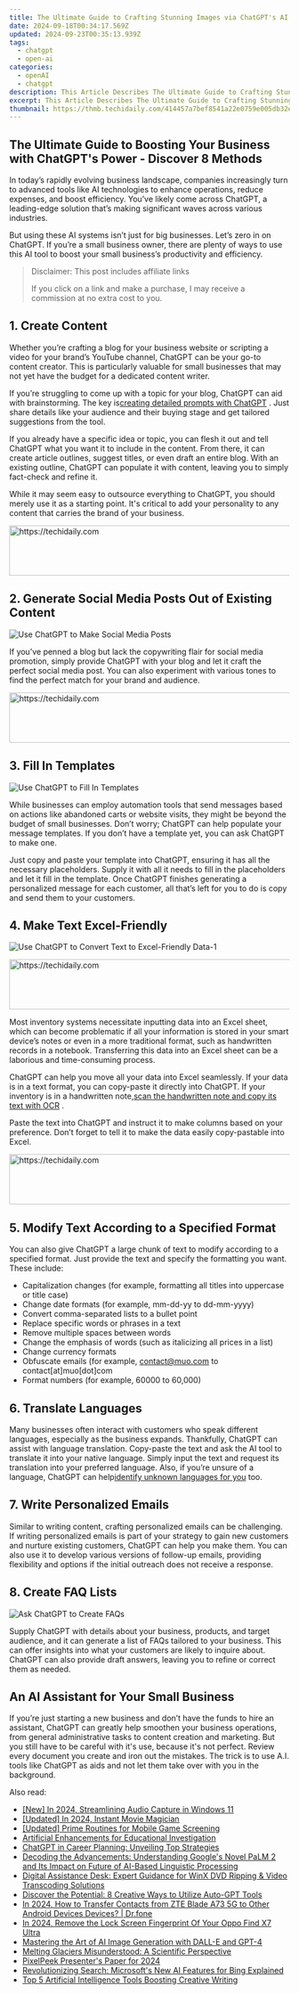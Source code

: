 ```yaml
---
title: The Ultimate Guide to Crafting Stunning Images via ChatGPT's AI Capabilities
date: 2024-09-18T00:34:17.569Z
updated: 2024-09-23T00:35:13.939Z
tags:
  - chatgpt
  - open-ai
categories:
  - openAI
  - chatgpt
description: This Article Describes The Ultimate Guide to Crafting Stunning Images via ChatGPT's AI Capabilities
excerpt: This Article Describes The Ultimate Guide to Crafting Stunning Images via ChatGPT's AI Capabilities
thumbnail: https://thmb.techidaily.com/414457a7bef8541a22e0759e005db32e7bc53d10e956cf3519881385b0e0955c.jpg
---
```


## The Ultimate Guide to Boosting Your Business with ChatGPT's Power - Discover 8 Methods

 In today’s rapidly evolving business landscape, companies increasingly turn to advanced tools like AI technologies to enhance operations, reduce expenses, and boost efficiency. You’ve likely come across ChatGPT, a leading-edge solution that’s making significant waves across various industries.

 But using these AI systems isn’t just for big businesses. Let’s zero in on ChatGPT. If you’re a small business owner, there are plenty of ways to use this AI tool to boost your small business’s productivity and efficiency.

>  Disclaimer: This post includes affiliate links
>
>  If you click on a link and make a purchase, I may receive a commission at no extra cost to you.
>

## 1\. Create Content

 Whether you’re crafting a blog for your business website or scripting a video for your brand’s YouTube channel, ChatGPT can be your go-to content creator. This is particularly valuable for small businesses that may not yet have the budget for a dedicated content writer.

 If you’re struggling to come up with a topic for your blog, ChatGPT can aid with brainstorming. The key is[creating detailed prompts with ChatGPT](https://www.makeuseof.com/prompting-techniques-to-improve-chatgpt-responses/) . Just share details like your audience and their buying stage and get tailored suggestions from the tool.

 If you already have a specific idea or topic, you can flesh it out and tell ChatGPT what you want it to include in the content. From there, it can create article outlines, suggest titles, or even draft an entire blog. With an existing outline, ChatGPT can populate it with content, leaving you to simply fact-check and refine it.

 While it may seem easy to outsource everything to ChatGPT, you should merely use it as a starting point. It's critical to add your personality to any content that carries the brand of your business.

<!-- affiliate ads begin -->
<a href="https://appsumo.8odi.net/c/5597632/2075471/7443" target="_top" id="2075471">
  <img src="//a.impactradius-go.com/display-ad/7443-2075471" border="0" alt="https://techidaily.com" width="728" height="90"/>
</a>
<img height="0" width="0" src="https://appsumo.8odi.net/i/5597632/2075471/7443" style="position:absolute;visibility:hidden;" border="0" />
<!-- affiliate ads end -->

## 2\. Generate Social Media Posts Out of Existing Content

![Use ChatGPT to Make  Social Media Posts](https://static1.makeuseofimages.com/wordpress/wp-content/uploads/2023/08/use-chatgpt-to-make-social-media-posts.jpg)

 If you’ve penned a blog but lack the copywriting flair for social media promotion, simply provide ChatGPT with your blog and let it craft the perfect social media post. You can also experiment with various tones to find the perfect match for your brand and audience.

<!-- affiliate ads begin -->
<a href="https://unicoeye.pxf.io/c/5597632/2134234/18498" target="_top" id="2134234">
  <img src="//a.impactradius-go.com/display-ad/18498-2134234" border="0" alt="https://techidaily.com" width="728" height="90"/>
</a>
<img height="0" width="0" src="https://unicoeye.pxf.io/i/5597632/2134234/18498" style="position:absolute;visibility:hidden;" border="0" />
<!-- affiliate ads end -->

## 3\. Fill In Templates

![Use ChatGPT to Fill In Templates](https://static1.makeuseofimages.com/wordpress/wp-content/uploads/2023/08/use-chatgpt-to-fill-in-templates.jpeg)

 While businesses can employ automation tools that send messages based on actions like abandoned carts or website visits, they might be beyond the budget of small businesses. Don’t worry; ChatGPT can help populate your message templates. If you don’t have a template yet, you can ask ChatGPT to make one.

 Just copy and paste your template into ChatGPT, ensuring it has all the necessary placeholders. Supply it with all it needs to fill in the placeholders and let it fill in the template. Once ChatGPT finishes generating a personalized message for each customer, all that’s left for you to do is copy and send them to your customers.

## 4\. Make Text Excel-Friendly

![Use ChatGPT to Convert Text to Excel-Friendly Data-1](https://static1.makeuseofimages.com/wordpress/wp-content/uploads/2023/08/use-chatgpt-to-convert-text-to-excel-friendly-data-1.jpg)

<!-- affiliate ads begin -->
<a href="https://unicoeye.pxf.io/c/5597632/2134237/18498" target="_top" id="2134237">
  <img src="//a.impactradius-go.com/display-ad/18498-2134237" border="0" alt="https://techidaily.com" width="728" height="90"/>
</a>
<img height="0" width="0" src="https://unicoeye.pxf.io/i/5597632/2134237/18498" style="position:absolute;visibility:hidden;" border="0" />
<!-- affiliate ads end -->

 Most inventory systems necessitate inputting data into an Excel sheet, which can become problematic if all your information is stored in your smart device’s notes or even in a more traditional format, such as handwritten records in a notebook. Transferring this data into an Excel sheet can be a laborious and time-consuming process.

 ChatGPT can help you move all your data into Excel seamlessly. If your data is in a text format, you can copy-paste it directly into ChatGPT. If your inventory is in a handwritten note,[scan the handwritten note and copy its text with OCR](https://www.makeuseof.com/tag/convert-handwriting-text-ocr/) .

 Paste the text into ChatGPT and instruct it to make columns based on your preference. Don’t forget to tell it to make the data easily copy-pastable into Excel.

<!-- affiliate ads begin -->
<a href="https://ephamedtechinc.pxf.io/c/5597632/2136626/26400" target="_top" id="2136626">
  <img src="//a.impactradius-go.com/display-ad/26400-2136626" border="0" alt="https://techidaily.com" width="728" height="90"/>
</a>
<img height="0" width="0" src="https://ephamedtechinc.pxf.io/i/5597632/2136626/26400" style="position:absolute;visibility:hidden;" border="0" />
<!-- affiliate ads end -->

## 5\. Modify Text According to a Specified Format

 You can also give ChatGPT a large chunk of text to modify according to a specified format. Just provide the text and specify the formatting you want. These include:

* Capitalization changes (for example, formatting all titles into uppercase or title case)
* Change date formats (for example, mm-dd-yy to dd-mm-yyyy)
* Convert comma-separated lists to a bullet point
* Replace specific words or phrases in a text
* Remove multiple spaces between words
* Change the emphasis of words (such as italicizing all prices in a list)
* Change currency formats
* Obfuscate emails (for example, <contact@muo.com> to contact\[at\]muo\[dot\]com
* Format numbers (for example, 60000 to 60,000)

## 6\. Translate Languages

 Many businesses often interact with customers who speak different languages, especially as the business expands. Thankfully, ChatGPT can assist with language translation. Copy-paste the text and ask the AI tool to translate it into your native language. Simply input the text and request its translation into your preferred language. Also, if you’re unsure of a language, ChatGPT can help[identify unknown languages for you](https://www.makeuseof.com/tag/what-language-is-this-5-online-tools-to-identify-almost-every-unknown-language/) too.

## 7\. Write Personalized Emails

 Similar to writing content, crafting personalized emails can be challenging. If writing personalized emails is part of your strategy to gain new customers and nurture existing customers, ChatGPT can help you make them. You can also use it to develop various versions of follow-up emails, providing flexibility and options if the initial outreach does not receive a response.

## 8\. Create FAQ Lists

![Ask ChatGPT to Create FAQs](https://static1.makeuseofimages.com/wordpress/wp-content/uploads/2023/08/ask-chatgpt-to-create-faqs.jpeg)

 Supply ChatGPT with details about your business, products, and target audience, and it can generate a list of FAQs tailored to your business. This can offer insights into what your customers are likely to inquire about. ChatGPT can also provide draft answers, leaving you to refine or correct them as needed.

## An AI Assistant for Your Small Business

 If you’re just starting a new business and don’t have the funds to hire an assistant, ChatGPT can greatly help smoothen your business operations, from general administrative tasks to content creation and marketing. But you still have to be careful with it's use, because it's not perfect. Review every document you create and iron out the mistakes. The trick is to use A.I. tools like ChatGPT as aids and not let them take over with you in the background.

<ins class="adsbygoogle"
     style="display:block"
     data-ad-format="autorelaxed"
     data-ad-client="ca-pub-7571918770474297"
     data-ad-slot="1223367746"></ins>

<ins class="adsbygoogle"
     style="display:block"
     data-ad-client="ca-pub-7571918770474297"
     data-ad-slot="8358498916"
     data-ad-format="auto"
     data-full-width-responsive="true"></ins>

<span class="atpl-alsoreadstyle">Also read:</span>
<div><ul>
<li><a href="https://fox-boxes.techidaily.com/new-in-2024-streamlining-audio-capture-in-windows-11/"><u>[New] In 2024, Streamlining Audio Capture in Windows 11</u></a></li>
<li><a href="https://youtube-tips.techidaily.com/ed-in-2024-instant-movie-magician/"><u>[Updated] In 2024, Instant Movie Magician</u></a></li>
<li><a href="https://screen-sharing-recording.techidaily.com/updated-prime-routines-for-mobile-game-screening/"><u>[Updated] Prime Routines for Mobile Game Screening</u></a></li>
<li><a href="https://tech-revival.techidaily.com/artificial-enhancements-for-educational-investigation/"><u>Artificial Enhancements for Educational Investigation</u></a></li>
<li><a href="https://tech-revival.techidaily.com/chatgpt-in-career-planning-unveiling-top-strategies/"><u>ChatGPT in Career Planning: Unveiling Top Strategies</u></a></li>
<li><a href="https://tech-revival.techidaily.com/decoding-the-advancements-understanding-googles-novel-palm-2-and-its-impact-on-future-of-ai-based-linguistic-processing/"><u>Decoding the Advancements: Understanding Google's Novel PaLM 2 and Its Impact on Future of AI-Based Linguistic Processing</u></a></li>
<li><a href="https://some-guidance.techidaily.com/digital-assistance-desk-expert-guidance-for-winx-dvd-ripping-and-video-transcoding-solutions/"><u>Digital Assistance Desk: Expert Guidance for WinX DVD Ripping & Video Transcoding Solutions</u></a></li>
<li><a href="https://tech-revival.techidaily.com/discover-the-potential-8-creative-ways-to-utilize-auto-gpt-tools/"><u>Discover the Potential: 8 Creative Ways to Utilize Auto-GPT Tools</u></a></li>
<li><a href="https://android-transfer.techidaily.com/in-2024-how-to-transfer-contacts-from-zte-blade-a73-5g-to-other-android-devices-devices-drfone-by-drfone-transfer-from-android-transfer-from-android/"><u>In 2024, How to Transfer Contacts from ZTE Blade A73 5G to Other Android Devices Devices? | Dr.fone</u></a></li>
<li><a href="https://android-unlock.techidaily.com/in-2024-remove-the-lock-screen-fingerprint-of-your-oppo-find-x7-ultra-by-drfone-android/"><u>In 2024, Remove the Lock Screen Fingerprint Of Your Oppo Find X7 Ultra</u></a></li>
<li><a href="https://tech-revival.techidaily.com/mastering-the-art-of-ai-image-generation-with-dall-e-and-gpt-4/"><u>Mastering the Art of AI Image Generation with DALL-E and GPT-4</u></a></li>
<li><a href="https://tech-revival.techidaily.com/melting-glaciers-misunderstood-a-scientific-perspective/"><u>Melting Glaciers Misunderstood: A Scientific Perspective</u></a></li>
<li><a href="https://remote-screen-capture.techidaily.com/pixelpeek-presenters-paper-for-2024/"><u>PixelPeek Presenter's Paper for 2024</u></a></li>
<li><a href="https://tech-haven.techidaily.com/revolutionizing-search-microsofts-new-ai-features-for-bing-explained/"><u>Revolutionizing Search: Microsoft's New AI Features for Bing Explained</u></a></li>
<li><a href="https://tech-revival.techidaily.com/top-5-artificial-intelligence-tools-boosting-creative-writing/"><u>Top 5 Artificial Intelligence Tools Boosting Creative Writing</u></a></li>
</ul></div>

